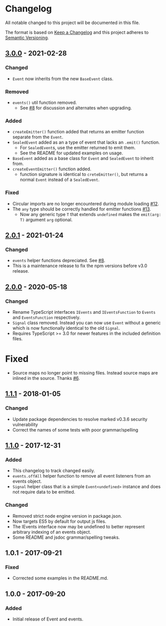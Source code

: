 # Changelog
All notable changed to this project will be documented in this file.

The format is based on [Keep a Changelog]
and this project adheres to [Semantic Versioning].

## [3.0.0] - 2021-02-28

### Changed
- `Event` now inherits from the new `BaseEvent` class.

### Removed
- `events()` util function removed.
  - See [#8] for discussion and alternates when upgrading.

### Added
- `createEmitter()` function added that returns an emitter function separate
  from the `Event`.
- `SealedEvent` added as an a type of event that lacks an `.emit()` function.
  - For `SealedEvent`s, use the emitter returned to emit them.
  - See the README for updated examples on usage.
- `BaseEvent` added as a base class for `Event` and `SealedEvent` to inherit
  from.
- `createEventEmitter()` function added.
  - function signature is identical to `creteEmitter()`, but returns a normal
    `Event` instead of a `SealedEvent`.

### Fixed
- Circular imports are no longer encountered during module loading [#12].
- The `any` type should be correctly handled for emitter functions [#13].
  - Now any generic type `T` that extends `undefined` makes the `emit(arg: T)`
    argument `arg` optional.

## [2.0.1] - 2021-01-24
### Changed
- `events` helper functions depreciated. See [#8].
- This is a maintenance release to fix the npm versions before v3.0 release.

## [2.0.0] - 2020-05-18
### Changed
- Rename TypeScript interfaces `IEvents` and `IEventsFunction` to `Events` and `EventsFunction` respectively.
- `Signal` class removed. Instead you can now use `Event` without a generic which is now functionally identical to the old `Signal`.
- Requires TypeScript >= 3.0 for newer features in the included definition files.

# Fixed
- Source maps no longer point to missing files. Instead source maps are inlined in the source. Thanks [#6].

## [1.1.1] - 2018-01-05
### Changed
- Update package dependencies to resolve marked v0.3.6 security vulnerability
- Correct the names of some tests with poor grammar/spelling

## [1.1.0] - 2017-12-31
### Added
- This changelog to track changed easily.
- `events.offAll` helper function to remove all event listeners from an events object.
- `Signal` helper class that is a simple `Event<undefined>` instance and does not require data to be emitted.

### Changed
- Removed strict node engine version in package.json.
- Now targets ES5 by default for output js files.
- The IEvents interface now may be undefined to better represent arbitrary indexing of an events object.
- Some README and jsdoc grammar/spelling tweaks.

## 1.0.1 - 2017-09-21
### Fixed
- Corrected some examples in the README.md.

## 1.0.0 - 2017-09-20
### Added
- Initial release of Event and events.

[Keep a Changelog]: http://keepachangelog.com/en/1.0.0/
[Semantic Versioning]: http://semver.org/spec/v2.0.0.html
[1.0.1]: https://github.com/JacobFischer/ts-typed-events/releases/tag/v1.0.1
[1.1.0]: https://github.com/JacobFischer/ts-typed-events/releases/tag/v1.1.0
[1.1.1]: https://github.com/JacobFischer/ts-typed-events/releases/tag/v1.1.1
[2.0.0]: https://github.com/JacobFischer/ts-typed-events/releases/tag/v2.0.0
[2.0.1]: https://github.com/JacobFischer/ts-typed-events/releases/tag/v2.0.1
[3.0.0]: https://github.com/JacobFischer/ts-typed-events/releases/tag/v3.0.0
[#6]: https://github.com/JacobFischer/ts-typed-events/issues/6
[#8]: https://github.com/JacobFischer/ts-typed-events/issues/8
[#12]: https://github.com/JacobFischer/ts-typed-events/issues/12
[#13]: https://github.com/JacobFischer/ts-typed-events/pull/13
[#14]: https://github.com/JacobFischer/ts-typed-events/pull/14
